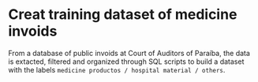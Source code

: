 # Creat training dataset of medicine invoids
From a database of public invoids at Court of Auditors of Paraíba, the data is extacted, filtered and organized through SQL scripts to build a dataset with the labels `medicine productos / hospital material / others`.
